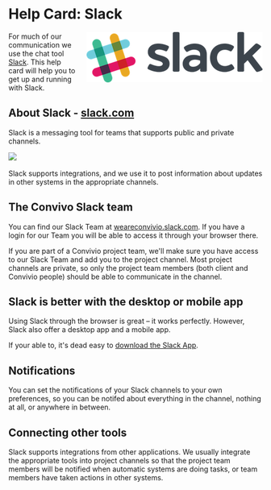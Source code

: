 # Help Card: Slack

<a href="https://slack.com/" target="_blank"><img src="/assets/slack-logo.png" alt="Slack" style="float: right; margin: 0 0 20px 20px;" ></a> For much of our communication we use the chat tool [Slack](https://slack.com/). This help card will help you to get up and running with Slack.

## About Slack - [slack.com](https://slack.com/)

Slack is a messaging tool for teams that supports public and private channels.  

![](http://cdn1.vox-cdn.com/uploads/chorus_asset/file/631624/slack-desktop-integrations.0.png)

Slack supports integrations, and we use it to post information about updates in other systems in the appropriate channels.

## The Convivo Slack team

You can find our Slack Team at [weareconvivio.slack.com](https://weareconvivio.slack.com/). If you have a login for our Team you will be able to access it through your browser there.

If you are part of a Convivio project team, we'll make sure you have access to our Slack Team and add you to the project channel. Most project channels are private, so only the project team members (both client and Convivio people) should be able to communicate in the channel. 

## Slack is better with the desktop or mobile app

Using Slack through the browser is great – it works perfectly. However, Slack also offer a desktop app and a mobile app.
 
If your able to, it's dead easy to [download the Slack App](https://weareconvivio.slack.com/downloads).

## Notifications

You can set the notifications of your Slack channels to your own preferences, so you can be notifed about everything in the channel, nothing at all, or anywhere in between.

## Connecting other tools

Slack supports integrations from other applications. We usually integrate the appropriate tools into project channels so that the project team members will be notified when automatic systems are doing tasks, or team members have taken actions in other systems.